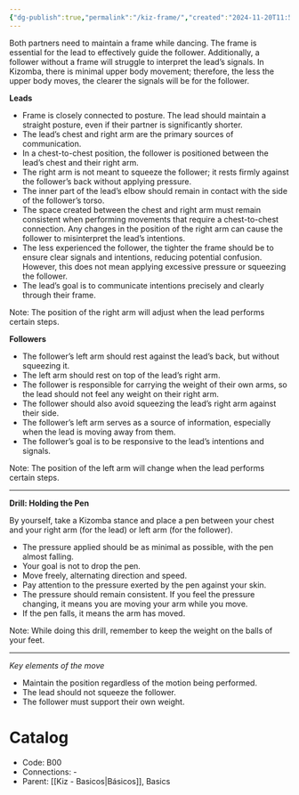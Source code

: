 ```yaml
---
{"dg-publish":true,"permalink":"/kiz-frame/","created":"2024-11-20T11:57:57.460-05:00","updated":"2024-11-28T15:10:10.784-05:00"}
---
```



Both partners need to maintain a frame while dancing. The frame is essential for the lead to effectively guide the follower. Additionally, a follower without a frame will struggle to interpret the lead’s signals. In Kizomba, there is minimal upper body movement; therefore, the less the upper body moves, the clearer the signals will be for the follower.

**Leads**
- Frame is closely connected to posture. The lead should maintain a straight posture, even if their partner is significantly shorter.
- The lead’s chest and right arm are the primary sources of communication.
- In a chest-to-chest position, the follower is positioned between the lead’s chest and their right arm.
- The right arm is not meant to squeeze the follower; it rests firmly against the follower’s back without applying pressure.
- The inner part of the lead’s elbow should remain in contact with the side of the follower’s torso.
- The space created between the chest and right arm must remain consistent when performing movements that require a chest-to-chest connection. Any changes in the position of the right arm can cause the follower to misinterpret the lead’s intentions.
- The less experienced the follower, the tighter the frame should be to ensure clear signals and intentions, reducing potential confusion. However, this does not mean applying excessive pressure or squeezing the follower.
- The lead’s goal is to communicate intentions precisely and clearly through their frame.

Note: The position of the right arm will adjust when the lead performs certain steps.

**Followers**
- The follower’s left arm should rest against the lead’s back, but without squeezing it.
- The left arm should rest on top of the lead’s right arm.
- The follower is responsible for carrying the weight of their own arms, so the lead should not feel any weight on their right arm.
- The follower should also avoid squeezing the lead’s right arm against their side.
- The follower’s left arm serves as a source of information, especially when the lead is moving away from them.
- The follower’s goal is to be responsive to the lead’s intentions and signals.

Note: The position of the left arm will change when the lead performs certain steps.

---

**Drill: Holding the Pen**

By yourself, take a Kizomba stance and place a pen between your chest and your right arm (for the lead) or left arm (for the follower).

- The pressure applied should be as minimal as possible, with the pen almost falling.
- Your goal is not to drop the pen.
- Move freely, alternating direction and speed.
- Pay attention to the pressure exerted by the pen against your skin.
- The pressure should remain consistent. If you feel the pressure changing, it means you are moving your arm while you move.
- If the pen falls, it means the arm has moved.

Note: While doing this drill, remember to keep the weight on the balls of your feet.

---

*Key elements of the move*
- Maintain the position regardless of the motion being performed.
- The lead should not squeeze the follower.
- The follower must support their own weight.

# Catalog

- Code: B00
- Connections: -
- Parent: [[Kiz - Basicos\|Básicos]], Basics
